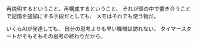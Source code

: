 再説明するということ、再構成するということ、
それが頭の中で響き合うことで記憶を強固にする手段だとしても、
メモはそれでも使う物だ。

いくらAIが発達しても、
自分の思考よりも早い機械は訪れない。
タイマースタートがそもそもその思考の終わりだから。
